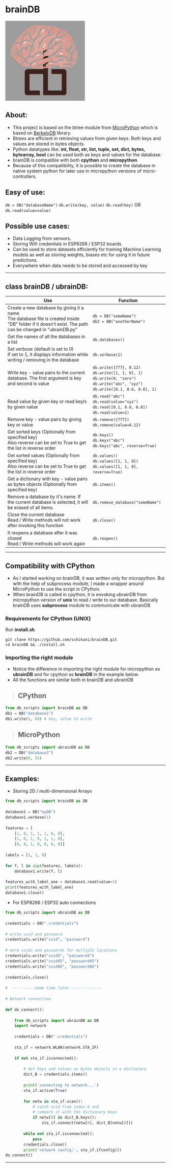 # brainDB
![alt text](https://github.com/schikani/brainDB/blob/main/brainDB.png)

## About:
* This project is based on the btree module from [MicroPython](https://github.com/micropython/micropython) which is based on [BerkelyDB](https://www.oracle.com/database/technologies/related/berkeleydb.html) library.
* Btrees are efficient in retrieving values from given keys. Both keys and values are stored in bytes objects.
* Python datatypes like: **int, float, str, list, tuple, set, dict, bytes, bytearray, bool** can be used both as keys and values for the database.
* brainDB is compatible with both **cpython** and **micropython**
* Because of this compatibility, it is possible to create the database in native system python for later use in micropython versions of micro-controllers. 

## Easy of use:
`db = DB("databaseName")`
`db.write(key, value)`
`db.read(key)` OR `db.read(value=value)`

## Possible use cases:
* Data Logging from sensors.
* Storing Wifi credentials in ESP8266 / ESP32 boards.
* Can be used to store datasets efficiently for training Machine Learning models as well as storing weights, biases etc for using it in future predictions.
* Everywhere when data needs to be stored and accessed by key
* * *
## class brainDB / ubrainDB:
|Use|Function
|-|-|
|Create a new database by giving it a name<br>The database file is created inside "DB" folder if it doesn't exist. The path can be changed in "ubrainDB.py"|`db = DB("someName")`<br>`db2 = DB("anotherName")`|
|Get the names of all the databases in a list|`db.databases()`|
|Set verbose (default is set to 0)<br>If set to 1, it displays information while writing / removing in the database|`db.verbose(1)`|
|Write key - value pairs to the current database. The first argument is key and second is value|`db.write({777}, 0.12)`<br>`db.write([1, 1, 0], 1)`<br>`db.write(0, "zero")`<br>`db.write("abc", "xyz")`<br>`db.write([0.1, 0.6, 0.8], 1)`|
|Read value by given key or read key/s by given value|`db.read("abc")`<br>`db.read(value="xyz")`<br>`db.read([0.1, 0.6, 0.8])`<br>`db.read(value=1)`|
|Remove key - value pairs by giving key or value|`db.remove({777})`<br>`db.remove(value=0.12)`|
|Get sorted keys (Optionally from specified key)<br>Also reverse can be set to True to get the list in reverse order|`db.keys()`<br>`db.keys("abc")`<br>`db.keys("abc", reverse=True)`|
|Get sorted values (Optionally from specified key)<br>Also reverse can be set to True to get the list in reverse order|`db.values()`<br>`db.values([1, 1, 0])`<br>`db.values([1, 1, 0], reverse=True)`|
|Get a dictionary with key - value pairs as bytes objects (Optionally from specified key)|`db.items()`|
|Remove a database by it's name. If the current database is selected, it will be erased of all items.|`db.remove_database("someName")`|
|Close the current database<br>Read / Write methods will not work after invoking this function|`db.close()`|
|It reopens a database after it was closed<br>Read / Write methods will work again |`db.reopen()`|
* * *
## Compatibility with **CPython**
* As I started working on brainDB, it was written only for micropython. But with the help of subprocess module, I made a wrapper around MicroPython to use the script in CPython.
* When brainDB is called in cpython, it is envoking ubrainDB from micropython version of **unix** to read / write to our database. Basically brainDB uses **subprocess** module to communicate with ubrainDB

### Requirements for CPython (UNIX)
Run **install.sh**
```shell
git clone https://github.com/schikani/brainDB.git
cd brainDB && ./install.sh
```
### Importing the right module
* Notice the difference in importing the right module for micropython as **ubrainDB** and for cpython as **brainDB** in the example below.
* All the functions are similar both in brainDB and ubrainDB

> ## CPython
```python
from db_scripts import brainDB as DB
db1 = DB("database1")
db1.write(1, 89) # key, value to write

```
> ## MicroPython
```python
from db_scripts import ubrainDB as DB
db2 = DB("database2")
db2.write(0, 55)
```
* * *

## Examples:
* Storing 2D / multi-dimensional Arrays

```python
from db_scripts import brainDB as DB

database1 = DB("myDB")
database1.verbose(1)

features = [
    [1, 0, 1, 1, 1, 0, 0],
    [1, 0, 1, 0, 1, 1, 0],
    [0, 0, 1, 0, 0, 0, 0]]

labels = [1, 1, 0]

for f, l in zip(features, labels):
    database1.write(f, l)

features_with_label_one = database1.read(value=1)
print(features_with_label_one)
database1.close()
```
* For ESP8266 /  ESP32 auto connections

```python
from db_scripts import ubrainDB as DB

credentials = DB(".credentials")

# write ssid and password
credentials.write("ssid", "password")

# more ssids and passwords for multiple locations
credentials.write("ssid4", "password4")
credentials.write("ssid45", "password45")
credentials.write("ssid60", "password60")

credentials.close()

#  ----------Some time later--------------

# Network connection

def do_connect():

    from db_scripts import ubrainDB as DB
    import network
  
    credentials = DB(".credentials")
    
    sta_if = network.WLAN(network.STA_IF)
    
    if not sta_if.isconnected():
        
        # Get keys and values as bytes objects in a dictionary
        dict_B = credentials.items()
        
        print('connecting to network...')
        sta_if.active(True)
        
        for netw in sta_if.scan():
            # catch ssid from index 0 and
            # compare it with the dictionary keys
            if netw[0] in dict_B.keys():
                sta_if.connect(netw[0], dict_B[netw[0]])
  
        while not sta_if.isconnected():
            pass
        credentials.close()
        print('network config:', sta_if.ifconfig())
do_connect()
```

* * *

